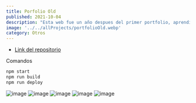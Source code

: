 ```yaml
---
title: Porfolio Old
published: 2021-10-04
description: "Esta web fue un año despues del primer portfolio, aprendi a utilizar particulas, a usar filtros para elementos y como estructurar una web en general."
image: '../../allProjects/portfolioOld.webp'
category: Otros
---
```


- [Link del repositorio](https://github.com/Fabian-Martinez-Rincon/Fabian-Martinez-Rincon-old)

Comandos
    
```bash
npm start
npm run build
npm run deploy
```

![image](https://github.com/user-attachments/assets/70eaa846-10c3-4c71-827e-dbcefe5df85e)
![image](https://github.com/user-attachments/assets/86601162-9444-430d-97e6-34999f5b3821)
![image](https://github.com/user-attachments/assets/e44e5b46-233a-4828-9163-3dfbf585926a)
![image](https://github.com/user-attachments/assets/32b048b6-8fd2-44dd-b471-75fc9d6d2973)
![image](https://github.com/user-attachments/assets/afaa459d-e5b6-4c7e-af7c-a433890bd386)